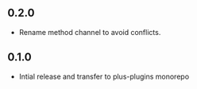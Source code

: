 ## 0.2.0

- Rename method channel to avoid conflicts.

## 0.1.0

- Intial release and transfer to plus-plugins monorepo
